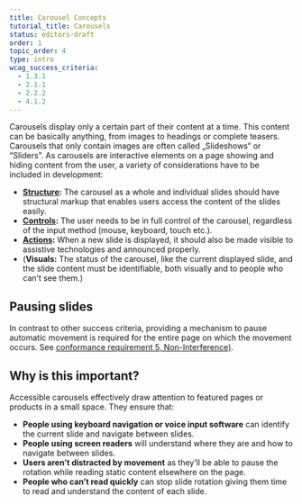 ```yaml
---
title: Carousel Concepts
tutorial_title: Carousels
status: editors-draft
order: 1
topic_order: 4
type: intro
wcag_success_criteria:
  - 1.3.1
  - 2.1.1
  - 2.2.2
  - 4.1.2
---
```


Carousels display only a certain part of their content at a time. This content can be basically anything, from images to headings or complete teasers. Carousels that only contain images are often called „Slideshows“ or “Sliders”. As carousels are interactive elements on a page showing and hiding content from the user, a variety of considerations have to be included in development:

- **[Structure](structure.html):** The carousel as a whole and individual slides should have structural markup that enables users access the content of the slides easily.
- **[Controls](controls.html):** The user needs to be in full control of the carousel, regardless of the input method (mouse, keyboard, touch etc.).
- **[Actions](actions.html):** When a new slide is displayed, it should also be made visible to assistive technologies and announced properly.
- (**Visuals:** The status of the carousel, like the current displayed slide, and the slide content must be identifiable, both visually and to people who can’t see them.)

## Pausing slides

In contrast to other success criteria, providing a mechanism to pause automatic movement is required for the entire page on which the movement occurs. See [conformance requirement 5, Non-Interference)](http://www.w3.org/TR/WCAG20/#cc5).

## Why is this important?

Accessible carousels effectively draw attention to featured pages or products in a small space. They ensure that:

- **People using keyboard navigation or voice input software** can identify the current slide and navigate between slides.
- **People using screen readers** will understand where they are and how to navigate between slides.
- **Users aren’t distracted by movement** as they’ll be able to pause the rotation while reading static content elsewhere on the page.
- **People who can’t read quickly** can stop slide rotation giving them time to read and understand the content of each slide.
